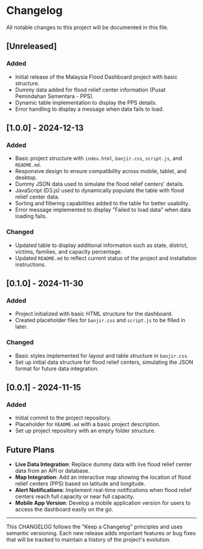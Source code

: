 # Changelog

All notable changes to this project will be documented in this file.

## [Unreleased]
### Added
- Initial release of the Malaysia Flood Dashboard project with basic structure.
- Dummy data added for flood relief center information (Pusat Pemindahan Sementara - PPS).
- Dynamic table implementation to display the PPS details.
- Error handling to display a message when data fails to load.

## [1.0.0] - 2024-12-13
### Added
- Basic project structure with `index.html`, `banjir.css`, `script.js`, and `README.md`.
- Responsive design to ensure compatibility across mobile, tablet, and desktop.
- Dummy JSON data used to simulate the flood relief centers' details.
- JavaScript (D3.js) used to dynamically populate the table with flood relief center data.
- Sorting and filtering capabilities added to the table for better usability.
- Error message implemented to display "Failed to load data" when data loading fails.

### Changed
- Updated table to display additional information such as state, district, victims, families, and capacity percentage.
- Updated `README.md` to reflect current status of the project and installation instructions.

## [0.1.0] - 2024-11-30
### Added
- Project initialized with basic HTML structure for the dashboard.
- Created placeholder files for `banjir.css` and `script.js` to be filled in later.

### Changed
- Basic styles implemented for layout and table structure in `banjir.css`.
- Set up initial data structure for flood relief centers, simulating the JSON format for future data integration.

## [0.0.1] - 2024-11-15
### Added
- Initial commit to the project repository.
- Placeholder for `README.md` with a basic project description.
- Set up project repository with an empty folder structure.

## Future Plans
- **Live Data Integration**: Replace dummy data with live flood relief center data from an API or database.
- **Map Integration**: Add an interactive map showing the location of flood relief centers (PPS) based on latitude and longitude.
- **Alert Notifications**: Implement real-time notifications when flood relief centers reach full capacity or near full capacity.
- **Mobile App Version**: Develop a mobile application version for users to access the dashboard easily on the go.

---

This CHANGELOG follows the "Keep a Changelog" principles and uses semantic versioning. Each new release adds important features or bug fixes that will be tracked to maintain a history of the project's evolution.
